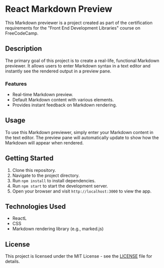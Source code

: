 # React Markdown Preview

This Markdown previewer is a project created as part of the certification requirements for the "Front End Development Libraries" course on FreeCodeCamp.

## Description

The primary goal of this project is to create a real-life, functional Markdown previewer. It allows users to enter Markdown syntax in a text editor and instantly see the rendered output in a preview pane. 

### Features

- Real-time Markdown preview.
- Default Markdown content with various elements.
- Provides instant feedback on Markdown rendering.

## Usage

To use this Markdown previewer, simply enter your Markdown content in the text editor. The preview pane will automatically update to show how the Markdown will appear when rendered.

## Getting Started

1. Clone this repository.
2. Navigate to the project directory.
3. Run `npm install` to install dependencies.
4. Run `npm start` to start the development server.
5. Open your browser and visit `http://localhost:3000` to view the app.

## Technologies Used

- ReactL
- CSS
- Markdown rendering library (e.g., marked.js)

## License

This project is licensed under the MIT License - see the [LICENSE](LICENSE) file for details.

